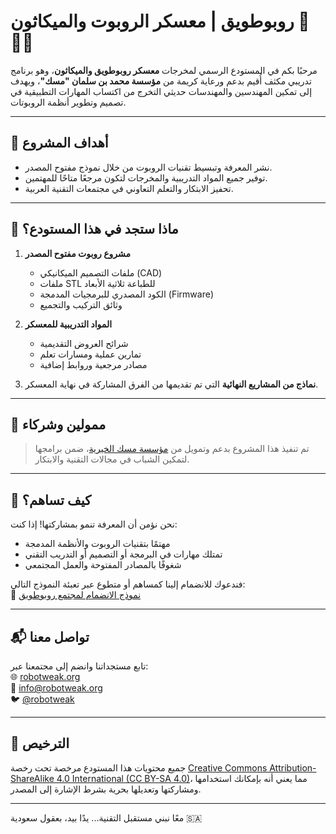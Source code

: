 # روبوطويق | معسكر الروبوت والميكاثون 🤖🇸🇦

مرحبًا بكم في المستودع الرسمي لمخرجات **معسكر روبوطويق والميكاثون**، وهو برنامج تدريبي مكثف أُقيم بدعم ورعاية كريمة من **مؤسسة محمد بن سلمان "مسك"**، ويهدف إلى تمكين المهندسين والمهندسات حديثي التخرج من اكتساب المهارات التطبيقية في تصميم وتطوير أنظمة الروبوتات.

---

## 🎯 أهداف المشروع

- نشر المعرفة وتبسيط تقنيات الروبوت من خلال نموذج مفتوح المصدر.
- توفير جميع المواد التدريبية والمخرجات لتكون مرجعًا متاحًا للمهتمين.
- تحفيز الابتكار والتعلم التعاوني في مجتمعات التقنية العربية.

---

## 🧠 ماذا ستجد في هذا المستودع؟

1. **مشروع روبوت مفتوح المصدر**  
   - ملفات التصميم الميكانيكي (CAD)
   - ملفات STL للطباعة ثلاثية الأبعاد
   - الكود المصدري للبرمجيات المدمجة (Firmware)
   - وثائق التركيب والتجميع

2. **المواد التدريبية للمعسكر**  
   - شرائح العروض التقديمية
   - تمارين عملية ومسارات تعلم
   - مصادر مرجعية وروابط إضافية

3. **نماذج من المشاريع النهائية** التي تم تقديمها من الفرق المشاركة في نهاية المعسكر.

---

## 🤝 ممولين وشركاء

> تم تنفيذ هذا المشروع بدعم وتمويل من [مؤسسة مسك الخيرية](https://misk.org.sa)، ضمن برامجها لتمكين الشباب في مجالات التقنية والابتكار.

---

## 🚀 كيف تساهم؟

نحن نؤمن أن المعرفة تنمو بمشاركتها! إذا كنت:

- مهتمًا بتقنيات الروبوت والأنظمة المدمجة
- تمتلك مهارات في البرمجة أو التصميم أو التدريب التقني
- شغوفًا بالمصادر المفتوحة والعمل المجتمعي

فندعوك للانضمام إلينا كمساهم أو متطوع عبر تعبئة النموذج التالي:  
🔗 [نموذج الانضمام لمجتمع روبوطويق](https://forms.gle/your-form-link)

---

## 📬 تواصل معنا

تابع مستجداتنا وانضم إلى مجتمعنا عبر:  
🌐 [robotweak.org](https://robotweak.org)  
📧 info@robotweak.org  
🐦 [@robotweak](https://twitter.com/robotweak)

---

## 📝 الترخيص

جميع محتويات هذا المستودع مرخصة تحت رخصة [Creative Commons Attribution-ShareAlike 4.0 International (CC BY-SA 4.0)](https://creativecommons.org/licenses/by-sa/4.0/)، مما يعني أنه بإمكانك استخدامها ومشاركتها وتعديلها بحرية بشرط الإشارة إلى المصدر.

---

معًا نبني مستقبل التقنية... يدًا بيد، بعقول سعودية 🇸🇦
